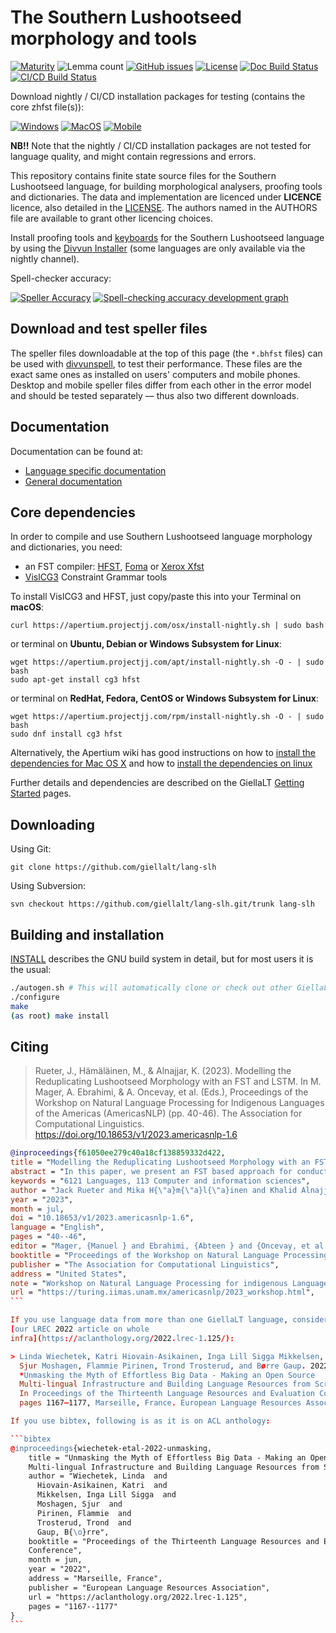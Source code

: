 The Southern Lushootseed morphology and tools
==========================================

[![Maturity](https://img.shields.io/endpoint?url=https%3A%2F%2Fraw.githubusercontent.com%2Fgiellalt%2Flang-slh%2Fgh-pages%2Fmaturity.json)](https://giellalt.github.io/MaturityClassification.html)
![Lemma count](https://img.shields.io/endpoint?url=https%3A%2F%2Fraw.githubusercontent.com%2Fgiellalt%2Flang-slh%2Fgh-pages%2Flemmacount.json)
[![GitHub issues](https://img.shields.io/github/issues-raw/giellalt/lang-slh)](https://github.com/giellalt/lang-slh/issues)
[![License](https://img.shields.io/github/license/giellalt/lang-slh)](https://github.com/giellalt/lang-slh/blob/main/LICENSE)
[![Doc Build Status](https://github.com/giellalt/lang-slh/workflows/Docs/badge.svg)](https://github.com/giellalt/lang-slh/actions)
[![CI/CD Build Status](https://divvun-tc.giellalt.org/api/github/v1/repository/giellalt/lang-slh/main/badge.svg)](https://divvun-tc.giellalt.org/api/github/v1/repository/giellalt/lang-slh/main/latest)

Download nightly / CI/CD installation packages for testing (contains the core zhfst file(s)):

[![Windows](https://img.shields.io/badge/download%40latest-Windows--bhfst-brightgreen)](https://pahkat.uit.no/main/download/speller-slh?platform=windows&channel=nightly)
[![MacOS](https://img.shields.io/badge/download%40latest-macOS--bhfst-brightgreen)](https://pahkat.uit.no/main/download/speller-slh?platform=macos&channel=nightly)
[![Mobile](https://img.shields.io/badge/download%40latest-mobile--bhfst-brightgreen)](https://pahkat.uit.no/main/download/speller-slh?platform=mobile&channel=nightly)

__NB!!__ Note that the nightly / CI/CD installation packages are not tested for language quality, and might contain regressions and errors.

This repository contains finite state source files for the Southern Lushootseed language,
for building morphological analysers, proofing tools
and dictionaries. The data and implementation are licenced under __LICENCE__
licence, also detailed in the
[LICENSE](https://github.com/giellalt/lang-slh/blob/main/LICENSE). The
authors named in the AUTHORS file are available to grant other licencing
choices.

Install proofing tools and [keyboards](https://github.com/giellalt/keyboard-slh)
for the Southern Lushootseed language by using the [Divvun Installer](http://divvun.no)
(some languages are only available via the nightly channel).

Spell-checker accuracy:

[![Speller
Accuracy](https://img.shields.io/badge/Speller_Accuracy-XX_%25-green.svg)](https://giellalt.github.io/lang-slh/speller-report.html)
[![Spell-checking accuracy development
graph](https://giellalt.github.io/lang-slh/speller-report.svg)](https://giellalt.github.io/lang-slh/speller-report.svg)

Download and test speller files
-------------------------------

The speller files downloadable at the top of this page (the `*.bhfst` files) can
be used with [divvunspell](https://github.com/divvun/divvunspell), to test their
performance. These files are the exact same ones as installed on users' computers
and mobile phones. Desktop and mobile speller files differ from each other in the
error model and should be tested separately — thus also two different downloads.


Documentation
-------------

Documentation can be found at:

- [Language specific documentation](https://giellalt.github.io/lang-slh/)
- [General documentation](https://giellalt.github.io/)

Core dependencies
-----------------

In order to compile and use Southern Lushootseed language morphology and
dictionaries, you need:

- an FST compiler: [HFST](https://github.com/hfst/hfst), [Foma](https://github.com/mhulden/foma) or [Xerox Xfst](https://web.stanford.edu/~laurik/fsmbook/home.html)
- [VislCG3](https://visl.sdu.dk/svn/visl/tools/vislcg3/trunk) Constraint Grammar tools

To install VislCG3 and HFST, just copy/paste this into your Terminal on **macOS**:

```
curl https://apertium.projectjj.com/osx/install-nightly.sh | sudo bash
```

or terminal on **Ubuntu, Debian or Windows Subsystem for Linux**:

```
wget https://apertium.projectjj.com/apt/install-nightly.sh -O - | sudo bash
sudo apt-get install cg3 hfst
```

or terminal on **RedHat, Fedora, CentOS or Windows Subsystem for Linux**:

```
wget https://apertium.projectjj.com/rpm/install-nightly.sh -O - | sudo bash
sudo dnf install cg3 hfst
```

Alternatively, the Apertium wiki has good instructions on how to [install the dependencies for Mac
OS X](https://wiki.apertium.org/wiki/Apertium_on_Mac_OS_X) and how to [install
the dependencies on
linux](https://wiki.apertium.org/wiki/Installation_of_grammar_libraries)

Further details and dependencies are described on the GiellaLT [Getting Started](https://giellalt.uit.no/infra/GettingStarted.html) pages.

Downloading
-----------

Using Git:
```
git clone https://github.com/giellalt/lang-slh
```

Using Subversion:
```
svn checkout https://github.com/giellalt/lang-slh.git/trunk lang-slh
```

Building and installation
-------------------------

[INSTALL](https://github.com/giellalt/lang-slh/blob/main/INSTALL)
describes the GNU build system in detail, but for most users it is the usual:

```sh
./autogen.sh # This will automatically clone or check out other GiellaLT dependencies
./configure
make
(as root) make install
```

Citing
------

<!-- Add language specific citation stuff here and to the CITATION.cff -->

> Rueter, J., Hämäläinen, M., & Alnajjar, K. (2023). Modelling the Reduplicating Lushootseed Morphology with an FST and LSTM. In M. Mager, A. Ebrahimi, & A. Oncevay, et al. (Eds.), Proceedings of the Workshop on Natural Language Processing for Indigenous Languages of the Americas (AmericasNLP) (pp. 40-46). The Association for Computational Linguistics. https://doi.org/10.18653/v1/2023.americasnlp-1.6

````bibtex
@inproceedings{f61050ee279c40a18cf138859332d422,
title = "Modelling the Reduplicating Lushootseed Morphology with an FST and LSTM",
abstract = "In this paper, we present an FST based approach for conducting morphological analysis, lemmatization and generation of Lushootseed words. Furthermore, we use the FST to generate training data for an LSTM based neural model and train this model to do morphological analysis. The neural model reaches a 71.9% accuracy on the test data. Furthermore, we discuss reduplication types in the Lushootseed language forms. The approach involves the use of both attested instances of reduplication and bare stems for applying a variety of reduplications to, as it is unclear just how much variation can be attributed to the individual speakers and authors of the source materials. That is, there may be areal factors that can be aligned with certain types of reduplication and their frequencies.",
keywords = "6121 Languages, 113 Computer and information sciences",
author = "Jack Rueter and Mika H{\"a}m{\"a}l{\"a}inen and Khalid Alnajjar",
year = "2023",
month = jul,
doi = "10.18653/v1/2023.americasnlp-1.6",
language = "English",
pages = "40--46",
editor = "Mager, {Manuel } and Ebrahimi, {Abteen } and {Oncevay, et al.}, {Arturo }",
booktitle = "Proceedings of the Workshop on Natural Language Processing for Indigenous Languages of the Americas (AmericasNLP)",
publisher = "The Association for Computational Linguistics",
address = "United States",
note = "Workshop on Natural Language Processing for indigenous Languages of the Americas ; Conference date: 14-06-2023 Through 14-06-2023",
url = "https://turing.iimas.unam.mx/americasnlp/2023_workshop.html",
```

If you use language data from more than one GiellaLT language, consider citing
[our LREC 2022 article on whole
infra](https://aclanthology.org/2022.lrec-1.125/):

> Linda Wiechetek, Katri Hiovain-Asikainen, Inga Lill Sigga Mikkelsen,
  Sjur Moshagen, Flammie Pirinen, Trond Trosterud, and Børre Gaup. 2022.
  *Unmasking the Myth of Effortless Big Data - Making an Open Source
  Multi-lingual Infrastructure and Building Language Resources from Scratch*.
  In Proceedings of the Thirteenth Language Resources and Evaluation Conference,
  pages 1167–1177, Marseille, France. European Language Resources Association.

If you use bibtex, following is as it is on ACL anthology:

```bibtex
@inproceedings{wiechetek-etal-2022-unmasking,
    title = "Unmasking the Myth of Effortless Big Data - Making an Open Source
    Multi-lingual Infrastructure and Building Language Resources from Scratch",
    author = "Wiechetek, Linda  and
      Hiovain-Asikainen, Katri  and
      Mikkelsen, Inga Lill Sigga  and
      Moshagen, Sjur  and
      Pirinen, Flammie  and
      Trosterud, Trond  and
      Gaup, B{\o}rre",
    booktitle = "Proceedings of the Thirteenth Language Resources and Evaluation
    Conference",
    month = jun,
    year = "2022",
    address = "Marseille, France",
    publisher = "European Language Resources Association",
    url = "https://aclanthology.org/2022.lrec-1.125",
    pages = "1167--1177"
}
```
